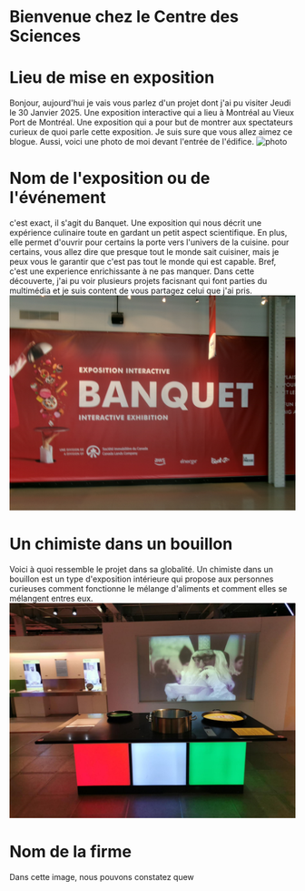  # Bienvenue chez le Centre des Sciences
 # Lieu de mise en exposition
 Bonjour, aujourd'hui je vais vous parlez d'un projet dont j'ai pu visiter Jeudi le 30 Janvier 2025. Une exposition interactive qui a lieu à Montréal au Vieux Port de Montréal. Une exposition qui a pour but 
 de montrer aux spectateurs curieux de quoi parle cette exposition. Je suis sure que vous allez aimez ce blogue. Aussi, voici une photo de moi devant l'entrée de l'édifice. ![photo](Medias/entrée_01.png)
 
# Nom de l'exposition ou de l'événement
 c'est exact, il s'agit du Banquet. Une exposition qui nous décrit une expérience culinaire toute en gardant un petit aspect scientifique. En plus, elle permet d'ouvrir pour certains la porte vers l'univers de la cuisine. pour certains, vous allez dire que presque tout le monde sait cuisiner, mais je peux vous le garantir que c'est pas tout le monde qui est capable. Bref, c'est une experience enrichissante à ne pas manquer. Dans cette découverte, j'ai pu voir plusieurs projets facisnant qui font parties du multimédia et je suis content de vous partagez
 celui que j'ai pris. ![photo](Medias/le_banquet.JPG)

# Un chimiste dans un bouillon
Voici à quoi ressemble le projet dans sa globalité. Un chimiste dans un bouillon est un type d'exposition intérieure qui propose aux personnes curieuses
comment fonctionne le mélange d'aliments et comment elles se mélangent entres eux.  
![photo](Medias/bouillon_vue_ensemble.jfif)

# Nom de la firme 
 Dans cette image, nous pouvons constatez quew 





